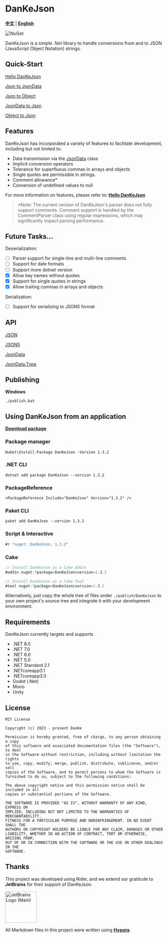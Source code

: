 # DanKeJson

[**中文**](./README.md) | <u>**English**</u>

![NuGet](https://img.shields.io/nuget/v/DanKeJson.svg)

DanKeJson is a simple *.Net* library to handle conversions from and to JSON (JavaScript Object Notation) strings.

## Quick-Start

[Hello DanKeJson](./Docs/DanKeJson.md)

[Json to JsonData](./Docs/QuickStart/Json2JsonData.md)

[Json to Object](./Docs/QuickStart/Json2Object.md)

[JsonData to Json](./Docs/QuickStart/JsonData2Json.md)

[Object to Json](./Docs/QuickStart/Object2Json.md)

## Features

DanKeJson has incorporated a variety of features to facilitate development, including but not limited to:

- Data transmission via the [JsonData](./Docs/API/JsonData.md) class
- Implicit conversion operators
- Tolerance for superfluous commas in arrays and objects
- Single quotes are permissible in strings.
- Comment allowance*
- Conversion of undefined values to null

For more information on features, please refer to: [**Hello DanKeJson**](./Docs/DanKeJson.md)

> *Note: The current version of DanKeJson's parser does not fully support comments. Comment support is handled by the CommentParser class using regular expressions, which may significantly impact parsing performance.

## Future Tasks...

Deserialization:

- [ ]  Parser support for single-line and multi-line comments
- [ ]  Support for date formats
- [ ]  Support more dotnet version
- [X]  Allow key names without quotes
- [X]  Support for single quotes in strings
- [X]  Allow trailing commas in arrays and objects

Serialization:

- [ ]  Support for serializing to JSON5 format

## API

[JSON](./Docs/API/JSON.md)

[JSON5](./Docs/API/JSON5.md)

[JsonData](./Docs/API/JsonData.md)

[JsonData.Type](./Docs/API/JsonData.Type.md)

## Publishing

**Windows**

```shell
./publish.bat
```

## Using DanKeJson from an application

**[Download package](https://www.nuget.org/api/v2/package/DanKeJson/1.3.2)**

### Package manager

```shell
NuGet\Install-Package DanKeJson -Version 1.3.2
```

### .NET CLI

```shell
dotnet add package DanKeJson --version 1.3.2
```

### PackageReference

```xaml
<PackageReference Include="DanKeJson" Version="1.3.2" />
```

### Paket CLI

```shell
paket add DanKeJson --version 1.3.2
```

### Script & Interactive

```c#
#r "nuget: DanKeJson, 1.3.2"
```

### Cake

```C#
// Install DanKeJson as a Cake Addin
#addin nuget:?package=DanKeJson&version=1.3.2

// Install DanKeJson as a Cake Tool
#tool nuget:?package=DanKeJson&version=1.3.2
```

Alternatively, just copy the whole tree of files under `./publish/DanKeJson` to your own project's source tree and integrate it with your development environment.

## Requirements

DanKeJson currently targets and supports

- .NET 8.0
- .NET 7.0
- .NET 6.0
- .NET 5.0
- .NET Standard 2.1
- .NETcoreapp3.1
- .NETcoreapp3.0
- Godot (.Net)
- Mono
- Unity

## License

```
MIT License

Copyright (c) 2023 - present DanKe

Permission is hereby granted, free of charge, to any person obtaining a copy
of this software and associated documentation files (the "Software"), to deal
in the Software without restriction, including without limitation the rights
to use, copy, modify, merge, publish, distribute, sublicense, and/or sell
copies of the Software, and to permit persons to whom the Software is
furnished to do so, subject to the following conditions:

The above copyright notice and this permission notice shall be included in all
copies or substantial portions of the Software.

THE SOFTWARE IS PROVIDED "AS IS", WITHOUT WARRANTY OF ANY KIND, EXPRESS OR
IMPLIED, INCLUDING BUT NOT LIMITED TO THE WARRANTIES OF MERCHANTABILITY,
FITNESS FOR A PARTICULAR PURPOSE AND NONINFRINGEMENT. IN NO EVENT SHALL THE
AUTHORS OR COPYRIGHT HOLDERS BE LIABLE FOR ANY CLAIM, DAMAGES OR OTHER
LIABILITY, WHETHER IN AN ACTION OF CONTRACT, TORT OR OTHERWISE, ARISING FROM,
OUT OF OR IN CONNECTION WITH THE SOFTWARE OR THE USE OR OTHER DEALINGS IN THE
SOFTWARE.
```

## Thanks

This project was developed using Rider, and we extend our gratitude to **JetBrains** for their support of DanKeJson.

<img src="https://resources.jetbrains.com/storage/products/company/brand/logos/jb_beam.png" alt="JetBrains Logo (Main)" width="100" height="100">

All Markdown files in this project were written using [**Hypora**](https://github.com/DanKE123abc/Hypora).
